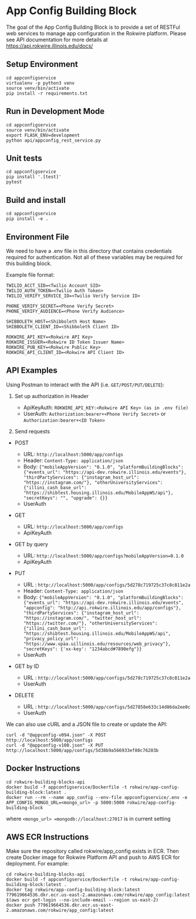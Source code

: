 # App Config Building Block

The goal of the App Config Building Block is to provide a set of RESTFul web services to manage app configuration in the Rokwire platform. 
Please see API documentation for more details at https://api.rokwire.illinois.edu/docs/
                      

## Setup Environment
```
cd appconfigservice
virtualenv -p python3 venv
source venv/bin/activate
pip install -r requirements.txt
```

## Run in Development Mode
```
cd appconfigservice
source venv/bin/activate
export FLASK_ENV=development
python api/appconfig_rest_service.py
```

## Unit tests
```
cd appconfigservice
pip install '.[test]'
pytest
```

## Build and install   
```
cd appconfigservice
pip install -e .
```

## Environment File

We need to have a .env file in this directory that contains credentials required for authentication. 
Not all of these variables may be required for this building block. 

Example file format:
```
TWILIO_ACCT_SID=<Twilio Account SID>
TWILIO_AUTH_TOKEN=<Twilio Auth Token>
TWILIO_VERIFY_SERVICE_ID=<Twilio Verify Service ID>

PHONE_VERIFY_SECRET=<Phone Verify Secret> 
PHONE_VERIFY_AUDIENCE=<Phone Verify Audience>

SHIBBOLETH_HOST=<Shibboleth Host Name>
SHIBBOLETH_CLIENT_ID=<Shibboleth Client ID>

ROKWIRE_API_KEY=<Rokwire API Key>
ROKWIRE_ISSUER=<Rokwire ID Token Issuer Name>
ROKWIRE_PUB_KEY=<Rokwire Public Key>
ROKWIRE_API_CLIENT_ID=<Rokwire API Client ID>
```

## API Examples
Using Postman to interact with the API (i.e. `GET/POST/PUT/DELETE`):

1. Set up authorization in Header
    - ApiKeyAuth: `ROKWIRE_API_KEY:<Rokwire API Key> (as in .env file)`
    - UserAuth: `Authorization:bearer+<Phone Verify Secret>` or `Authorization:bearer+<ID Token>` 
    
2. Send requests
- POST
    - URL: `http://localhost:5000/app/configs`
    - Header: `Content-Type: application/json`
    - Body: `{"mobileAppVersion": "0.1.0", "platformBuildingBlocks": {"events_url": "https://api-dev.rokwire.illinois.edu/events"}, "thirdPartyServices": {"instagram_host_url": "https://instagram.com/"}, "otherUniversityServices": {"illini_cash_base_url": "https://shibtest.housing.illinois.edu/MobileAppWS/api"}, "secretKeys": "", "upgrade": {}} `
    - UserAuth
    
- GET
    - URL: `http://localhost:5000/app/configs`
    - ApiKeyAuth

- GET by query
    - URL: `http://localhost:5000/app/configs?mobileAppVersion=0.1.0`
    - ApiKeyAuth

- PUT
    - URL : `http://localhost:5000/app/configs/5d278c719725c37c8c811e2a`
    - Header: `Content-Type: application/json`
    - Body: `{"mobileAppVersion": "0.1.0", "platformBuildingBlocks": {"events_url": "https://api-dev.rokwire.illinois.edu/events", "appconfig": "http://api.rokwire.illinois.edu/app/configs"}, "thirdPartyServices": {"instagram_host_url": "https://instagram.com/", "twitter_host_url": "https://twitter.com/"}, "otherUniversityServices": {"illini_cash_base_url": "https://shibtest.housing.illinois.edu/MobileAppWS/api", "privacy_policy_url": "https://www.vpaa.uillinois.edu/resources/web_privacy"}, "secretKeys": {'xx-key': "1234abcd#7890efg"}}`
    - UserAuth 
    
- GET by ID
    - URL : `http://localhost:5000/app/configs/5d278c719725c37c8c811e2a`
    - UserAuth

- DELETE
    - URL : `http://localhost:5000/app/configs/5d27858e633c14d86da2ee0c`
    - UserAuth


We can also use cURL and a JSON file to create or update the API:

```
curl -d "@appconfig-v094.json" -X POST http://localhost:5000/app/configs
curl -d "@appconfig-v100.json" -X PUT http://localhost:5000/app/configs/5d38b9a566933ef80c76203b

```

## Docker Instructions

```
cd rokwire-building-blocks-api 
docker build -f appconfigservice/Dockerfile -t rokwire/app-config-building-block:latest .
docker run --rm --name app_config --env-file appconfigservice/.env -e APP_CONFIG_MONGO_URL=<mongo_url> -p 5000:5000 rokwire/app-config-building-block
```
where `<mongo_url> =mongodb://localhost:27017` is in current setting

## AWS ECR Instructions

Make sure the repository called rokwire/app_config exists in ECR. 
Then create Docker image for Rokwire Platform API and push to AWS ECR for deployment. 
For example:

```
cd rokwire-building-blocks-api 
docker build -f appconfigservice/Dockerfile -t rokwire/app-config-building-block:latest .
docker tag rokwire/app-config-building-block:latest 779619664536.dkr.ecr.us-east-2.amazonaws.com/rokwire/app_config:latest
$(aws ecr get-login --no-include-email --region us-east-2)
docker push 779619664536.dkr.ecr.us-east-2.amazonaws.com/rokwire/app_config:latest
```
